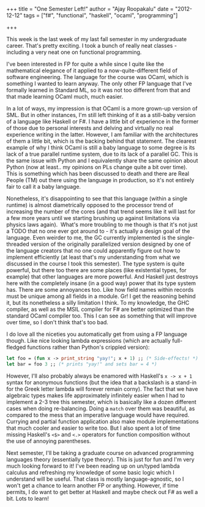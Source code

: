 +++
title = "One Semester Left!"
author = "Ajay Roopakalu"
date = "2012-12-12"
tags = ["f#", "functional", "haskell", "ocaml", "programming"]

+++

This week is the last week of my last fall semester in my undergraduate career.
That's pretty exciting. I took a bunch of really neat classes -
including a very neat one on functional programming.

I've been interested in FP for quite a while since I quite like the
mathematical elegance of it applied to a now-quite-different field of software
engineering. The language for the course was OCaml, which is something I wanted
to learn anyway. The only other FP language that I've formally learned in
Standard ML, so it was not too different from that and that made learning OCaml
much, much easier.

In a lot of ways, my impression is that OCaml is a more grown-up version of SML.
But in other instances, I'm still left thinking of it as a still-baby
version of a language like Haskell or F#. I have a little bit of experience in
the former of those due to personal interests and delving and virtually no real
experience writing in the latter. However, I am familiar with the architectures
of them a little bit, which is the backing behind that statement. The clearest
example of why I think OCaml is still a baby language to some
degree is its lack of a true parallel runtime system, due to its lack of a
parallel GC. This is the same issue with Python and I equivalently share the
same opinion about Python (now at least.. my opinions on PLs change quite a bit
over time). This is something which has been discussed to death and there are
Real People (TM) out there using the language in production, so it's not
entirely fair to call it a baby language.

Nonetheless, it's disappointing to see that this language (within a single
runtime) is almost diametrically opposed to the processor trend of increasing
the number of the cores (and that trend seems like it will last for a few more
years until we starting brushing up against limitations via physics laws again).
 What's more troubling to me though is that it's not just a TODO
that no one ever got around to - it's actually a design goal of the
language. Even weirder to me, the GC currently implemented is the
single-threaded version of the originally parallelized version designed by one
of the language creators that no one could apparently figure out how to
implement efficiently (at least that's my understanding from what we
discussed in the course I took this semester). The type system is quite
powerful, but there too there are some places (like existential types, for
example) that other languages are more powerful. And Haskell just destroys here
with the completely insane (in a good way) power that its type system has. There
are some annoyances too. Like how field names within records must be unique
among all fields in a module. Gr! I get the reasoning behind it, but its
nonetheless a silly limitation I think. To my knowledge, the GHC compiler, as
well as the MSIL compiler for F# are better optimized than the standard OCaml
compiler too. This I can see as something that will improve over time, so I
don't think that's too bad.

I do love all the niceties you automatically get from using a FP language
though. Like nice looking lambda expressions (which are actually full-fledged
functions rather than Python's crippled version):

```ocaml
let foo = (fun x -> print_string "yay!"; x + 1) ;; (* Side-effects! *)
let bar = foo 3 ;; (* prints "yay!" and sets bar = 4 *)
```

However, I'll also probably always be enamored with Haskell's `x ->
x + 1` syntax for anonymous functions (but the idea that a backslash is a
stand-in for the Greek letter lambda will forever remain corny). The fact that
we have algebraic types makes life approximately infinitely easier when I had to
implement a 2-3 tree this semester, which is basically like a dozen different
cases when doing re-balancing. Doing a `match` over them was beautiful, as
compared to the mess that an imperative language would have required. Currying
and partial function application also make module implementations that much
cooler and easier to write too. But I also spent a lot of time missing
Haskell's ```<$>``` and ```<.>``` operators for function
composition without the use of annoying parentheses.

Next semester, I'll be taking a graduate course on advanced programming
languages theory (essentially type theory). This is just for fun and I'm
very much looking forward to it! I've been reading up on un/typed lambda
calculus and refreshing my knowledge of some basic logic which I understand will
be useful. That class is mostly language-agnostic, so I won't get a chance
to learn another FP or anything. However, if time permits, I do want to get
better at Haskell and maybe check out F# as well a bit. Lots to learn!
